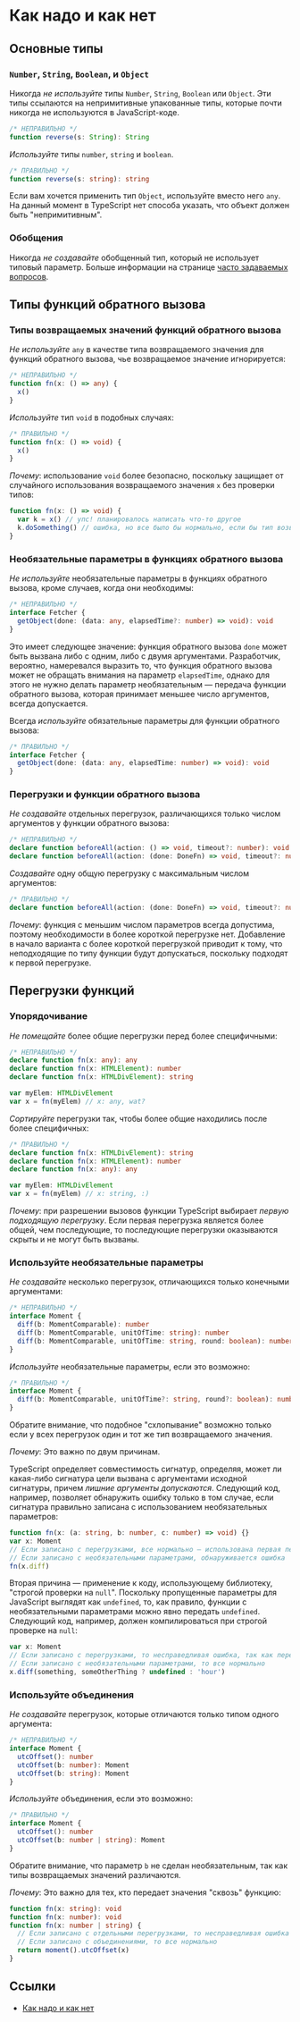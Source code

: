 # Как надо и как нет

## Основные типы

### `Number`, `String`, `Boolean`, и `Object`

Никогда _не используйте_ типы `Number`, `String`, `Boolean` или `Object`.
Эти типы ссылаются на непримитивные упакованные типы, которые почти никогда не используются в JavaScript-коде.

```ts
/* НЕПРАВИЛЬНО */
function reverse(s: String): String
```

_Используйте_ типы `number`, `string` и `boolean`.

```ts
/* ПРАВИЛЬНО */
function reverse(s: string): string
```

Если вам хочется применить тип `Object`, используйте вместо него `any`.
На данный момент в TypeScript нет способа указать, что объект должен быть "непримитивным".

### Обобщения

Никогда _не создавайте_ обобщенный тип, который не использует типовый параметр.
Больше информации на странице [часто задаваемых вопросов](https://github.com/Microsoft/TypeScript/wiki/FAQ#why-doesnt-type-inference-work-on-this-interface-interface-foot---).

## Типы функций обратного вызова

### Типы возвращаемых значений функций обратного вызова

_Не используйте_ `any` в качестве типа возвращаемого значения для функций обратного вызова, чье возвращаемое значение игнорируется:

```ts
/* НЕПРАВИЛЬНО */
function fn(x: () => any) {
  x()
}
```

_Используйте_ тип `void` в подобных случаях:

```ts
/* ПРАВИЛЬНО */
function fn(x: () => void) {
  x()
}
```

_Почему_: использование `void` более безопасно, поскольку защищает от случайного использования возвращаемого значения `x` без проверки типов:

```ts
function fn(x: () => void) {
  var k = x() // упс! планировалось написать что-то другое
  k.doSomething() // ошибка, но все было бы нормально, если бы тип возвращаемого значения был 'any'
}
```

### Необязательные параметры в функциях обратного вызова

_Не используйте_ необязательные параметры в функциях обратного вызова, кроме случаев, когда они необходимы:

```ts
/* НЕПРАВИЛЬНО */
interface Fetcher {
  getObject(done: (data: any, elapsedTime?: number) => void): void
}
```

Это имеет следующее значение: функция обратного вызова `done` может быть вызвана либо с одним, либо с двумя аргументами.
Разработчик, вероятно, намеревался выразить то, что функция обратного вызова может не обращать внимания на параметр `elapsedTime`, однако для этого не нужно делать параметр необязательным — передача функции обратного вызова, которая принимает меньшее число аргументов, всегда допускается.

Всегда _используйте_ обязательные параметры для функции обратного вызова:

```ts
/* ПРАВИЛЬНО */
interface Fetcher {
  getObject(done: (data: any, elapsedTime: number) => void): void
}
```

### Перегрузки и функции обратного вызова

_Не создавайте_ отдельных перегрузок, различающихся только числом аргументов у функции обратного вызова:

```ts
/* НЕПРАВИЛЬНО */
declare function beforeAll(action: () => void, timeout?: number): void
declare function beforeAll(action: (done: DoneFn) => void, timeout?: number): void
```

_Создавайте_ одну общую перегрузку с максимальным числом аргументов:

```ts
/* ПРАВИЛЬНО */
declare function beforeAll(action: (done: DoneFn) => void, timeout?: number): void
```

_Почему_: функция с меньшим числом параметров всегда допустима, поэтому необходимости в более короткой перегрузке нет.
Добавление в начало варианта с более короткой перегрузкой приводит к тому, что неподходящие по типу функции будут допускаться, поскольку подходят к первой перегрузке.

## Перегрузки функций

### Упорядочивание

_Не помещайте_ более общие перегрузки перед более специфичными:

```ts
/* НЕПРАВИЛЬНО */
declare function fn(x: any): any
declare function fn(x: HTMLElement): number
declare function fn(x: HTMLDivElement): string

var myElem: HTMLDivElement
var x = fn(myElem) // x: any, wat?
```

_Сортируйте_ перегрузки так, чтобы более общие находились после более специфичных:

```ts
/* ПРАВИЛЬНО */
declare function fn(x: HTMLDivElement): string
declare function fn(x: HTMLElement): number
declare function fn(x: any): any

var myElem: HTMLDivElement
var x = fn(myElem) // x: string, :)
```

_Почему_: при разрешении вызовов функции TypeScript выбирает _первую подходящую перегрузку_.
Если первая перегрузка является более общей, чем последующие, то последующие перегрузки оказываются скрыты и не могут быть вызваны.

### Используйте необязательные параметры

_Не создавайте_ несколько перегрузок, отличающихся только конечными аргументами:

```ts
/* НЕПРАВИЛЬНО */
interface Moment {
  diff(b: MomentComparable): number
  diff(b: MomentComparable, unitOfTime: string): number
  diff(b: MomentComparable, unitOfTime: string, round: boolean): number
}
```

_Используйте_ необязательные параметры, если это возможно:

```ts
/* ПРАВИЛЬНО */
interface Moment {
  diff(b: MomentComparable, unitOfTime?: string, round?: boolean): number
}
```

Обратите внимание, что подобное "схлопывание" возможно только если у всех перегрузок один и тот же тип возвращаемого значения.

_Почему_: Это важно по двум причинам.

TypeScript определяет совместимость сигнатур, определяя, может ли какая-либо сигнатура цели вызвана с аргументами исходной сигнатуры, причем _лишние аргументы допускаются_.
Следующий код, например, позволяет обнаружить ошибку только в том случае, если сигнатура правильно записана с использованием необязательных параметров:

```ts
function fn(x: (a: string, b: number, c: number) => void) {}
var x: Moment
// Если записано с перегрузками, все нормально — использована первая перегрузка
// Если записано с необязательными параметрами, обнаруживается ошибка
fn(x.diff)
```

Вторая причина — применение к коду, использующему библиотеку, "строгой проверки на `null`".
Поскольку пропущенные параметры для JavaScript выглядят как `undefined`, то, как правило, функции с необязательными параметрами можно явно передать `undefined`.
Следующий код, например, должен компилироваться при строгой проверке на `null`:

```ts
var x: Moment
// Если записано с перегрузками, то несправедливая ошибка, так как передается 'undefined' вместо 'string'
// Если записано с необязательными параметрами, то все нормально
x.diff(something, someOtherThing ? undefined : 'hour')
```

### Используйте объединения

_Не создавайте_ перегрузок, которые отличаются только типом одного аргумента:

```ts
/* НЕПРАВИЛЬНО */
interface Moment {
  utcOffset(): number
  utcOffset(b: number): Moment
  utcOffset(b: string): Moment
}
```

_Используйте_ объединения, если это возможно:

```ts
/* ПРАВИЛЬНО */
interface Moment {
  utcOffset(): number
  utcOffset(b: number | string): Moment
}
```

Обратите внимание, что параметр `b` не сделан необязательным, так как типы возвращаемых значений различаются.

_Почему_: Это важно для тех, кто передает значения "сквозь" функцию:

```ts
function fn(x: string): void
function fn(x: number): void
function fn(x: number | string) {
  // Если записано с отдельными перегрузками, то несправедливая ошибка
  // Если записано с объединениями, то все нормально
  return moment().utcOffset(x)
}
```

## Ссылки

- [Как надо и как нет](http://typescript-lang.ru/docs/declaration%20files/Do's%20and%20Don'ts.html)
